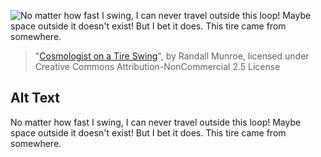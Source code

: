 ![No matter how fast I swing, I can never travel outside this loop! Maybe space outside it doesn't exist! But I bet it does. This tire came from somewhere.](https://imgs.xkcd.com/comics/cosmologist_on_a_tire_swing.png)
> "[Cosmologist on a Tire Swing](https://xkcd.com/1352/)", by Randall Munroe, licensed under Creative Commons Attribution-NonCommercial 2.5 License

## Alt Text
No matter how fast I swing, I can never travel outside this loop! Maybe space outside it doesn't exist! But I bet it does. This tire came from somewhere.
